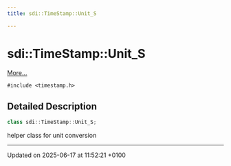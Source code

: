 ```yaml
---
title: sdi::TimeStamp::Unit_S

---
```


# sdi::TimeStamp::Unit_S



 [More...](#detailed-description)


`#include <timestamp.h>`

## Detailed Description

```cpp
class sdi::TimeStamp::Unit_S;
```


helper class for unit conversion 

-------------------------------

Updated on 2025-06-17 at 11:52:21 +0100